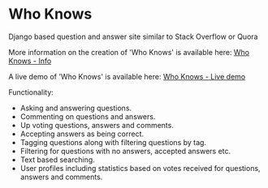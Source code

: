 # Who Knows
Django based question and answer site similar to Stack Overflow or Quora

More information on the creation of 'Who Knows' is available here: [Who Knows - Info](https://www.grokmycode.com/portfolio/whoknows)

A live demo of 'Who Knows' is available here: [Who Knows - Live demo](https://whoknows.grokmycode.com)

Functionality:

* Asking and answering questions.
* Commenting on questions and answers.
* Up voting questions, answers and comments.
* Accepting answers as being correct.
* Tagging questions along with filtering questions by tag.
* Filtering for questions with no answers, accepted answers etc.
* Text based searching.
* User profiles including statistics based on votes received for questions, answers and comments.

